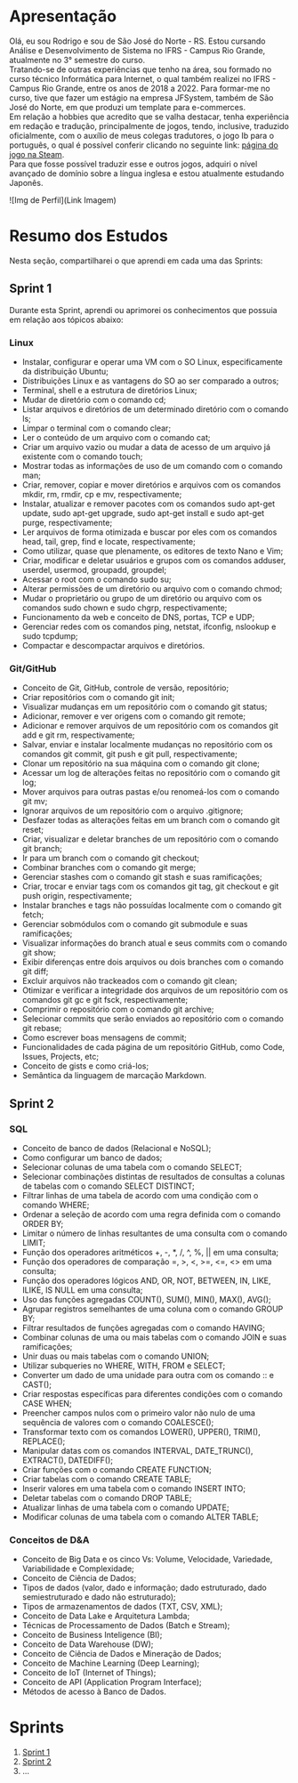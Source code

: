 # Apresentação

Olá, eu sou Rodrigo e sou de São José do Norte - RS. Estou cursando Análise e Desenvolvimento de Sistema no IFRS - Campus Rio Grande, atualmente no 3° semestre do curso.\
Tratando-se de outras experiências que tenho na área, sou formado no curso técnico Informática para Internet, o qual também realizei no IFRS - Campus Rio Grande, entre os anos de 2018 a 2022. Para formar-me no curso, tive que fazer um estágio na empresa JFSystem, também de São José do Norte, em que produzi um template para e-commerces.\
Em relação a hobbies que acredito que se valha destacar, tenha experiência em redação e tradução, principalmente de jogos, tendo, inclusive, traduzido oficialmente, com o auxílio de meus colegas tradutores, o jogo Ib para o português, o qual é possível conferir clicando no seguinte link: [página do jogo na Steam](https://store.steampowered.com/app/1901370/Ib/).\
Para que fosse possível traduzir esse e outros jogos, adquiri o nível avançado de domínio sobre a língua inglesa e estou atualmente estudando Japonês.

![Img de Perfil](Link Imagem)

# Resumo dos Estudos

Nesta seção, compartilharei o que aprendi em cada uma das Sprints:

## Sprint 1

Durante esta Sprint, aprendi ou aprimorei os conhecimentos que possuia em relação aos tópicos abaixo:

### Linux

* Instalar, configurar e operar uma VM com o SO Linux, especificamente da distribuição Ubuntu;
* Distribuições Linux e as vantagens do SO ao ser comparado a outros;
* Terminal, shell e a estrutura de diretórios Linux;
* Mudar de diretório com o comando cd;
* Listar arquivos e diretórios de um determinado diretório com o comando ls;
* Limpar o terminal com o comando clear;
* Ler o conteúdo de um arquivo com o comando cat;
* Criar um arquivo vazio ou mudar a data de acesso de um arquivo já existente com o comando touch;
* Mostrar todas as informações de uso de um comando com o comando man;
* Criar, remover, copiar e mover diretórios e arquivos com os comandos mkdir, rm, rmdir, cp e mv, respectivamente;
* Instalar, atualizar e remover pacotes com os comandos sudo apt-get update, sudo apt-get upgrade, sudo apt-get install e sudo apt-get purge, respectivamente;
* Ler arquivos de forma otimizada e buscar por eles com os comandos head, tail, grep, find e locate, respectivamente;
* Como utilizar, quase que plenamente, os editores de texto Nano e Vim;
* Criar, modificar e deletar usuários e grupos com os comandos adduser, userdel, usermod, groupadd, groupdel;
* Acessar o root com o comando sudo su;
* Alterar permissões de um diretório ou arquivo com o comando chmod;
* Mudar o proprietário ou grupo de um diretório ou arquivo com os comandos sudo chown e sudo chgrp, respectivamente;
* Funcionamento da web e conceito de DNS, portas, TCP e UDP;
* Gerenciar redes com os comandos ping, netstat, ifconfig, nslookup e sudo tcpdump;
* Compactar e descompactar arquivos e diretórios.

### Git/GitHub

* Conceito de Git, GitHub, controle de versão, repositório;
* Criar repositórios com o comando git init;
* Visualizar mudanças em um repositório com o comando git status;
* Adicionar, remover e ver origens com o comando git remote;
* Adicionar e remover arquivos de um repositório com os comandos git add e git rm, respectivamente;
* Salvar, enviar e instalar localmente mudanças no repositório com os comandos git commit, git push e git pull, respectivamente;
* Clonar um repositório na sua máquina com o comando git clone;
* Acessar um log de alterações feitas no repositório com o comando git log;
* Mover arquivos para outras pastas e/ou renomeá-los com o comando git mv;
* Ignorar arquivos de um repositório com o arquivo .gitignore;
* Desfazer todas as alterações feitas em um branch com o comando git reset;
* Criar, visualizar e deletar branches de um repositório com o comando git branch;
* Ir para um branch com o comando git checkout;
* Combinar branches com o comando git merge;
* Gerenciar stashes com o comando git stash e suas ramificações;
* Criar, trocar e enviar tags com os comandos git tag, git checkout e git push origin, respectivamente;
* Instalar branches e tags não possuídas localmente com o comando git fetch;
* Gerenciar sobmódulos com o comando git submodule e suas ramificações;
* Visualizar informações do branch atual e seus commits com o comando git show;
* Exibir diferenças entre dois arquivos ou dois branches com o comando git diff;
* Excluir arquivos não trackeados com o comando git clean;
* Otimizar e verificar a integridade dos arquivos de um repositório com os comandos git gc e git fsck, respectivamente;
* Comprimir o repositório com o comando git archive;
* Selecionar commits que serão enviados ao repositório com o comando git rebase;
* Como escrever boas mensagens de commit;
* Funcionalidades de cada página de um repositório GitHub, como Code, Issues, Projects, etc;
* Conceito de gists e como criá-los;
* Semântica da linguagem de marcação Markdown.

## Sprint 2

### SQL

* Conceito de banco de dados (Relacional e NoSQL);
* Como configurar um banco de dados;
* Selecionar colunas de uma tabela com o comando SELECT;
* Selecionar combinações distintas de resultados de consultas a colunas de tabelas com o comando SELECT DISTINCT;
* Filtrar linhas de uma tabela de acordo com uma condição com o comando WHERE;
* Ordenar a seleção de acordo com uma regra definida com o comando ORDER BY;
* Limitar o número de linhas resultantes de uma consulta com o comando LIMIT;
* Função dos operadores aritméticos +, -, *, /, ^, %, || em uma consulta;
* Função dos operadores de comparação =, >, <, >=, <=, <> em uma consulta;
* Função dos operadores lógicos AND, OR, NOT, BETWEEN, IN, LIKE, ILIKE, IS NULL em uma consulta;
* Uso das funções agregadas COUNT(), SUM(), MIN(), MAX(), AVG();
* Agrupar registros semelhantes de uma coluna com o comando GROUP BY;
* Filtrar resultados de funções agregadas com o comando HAVING;
* Combinar colunas de uma ou mais tabelas com o comando JOIN e suas ramificações;
* Unir duas ou mais tabelas com o comando UNION;
* Utilizar subqueries no WHERE, WITH, FROM e SELECT;
* Converter um dado de uma unidade para outra com os comando :: e CAST();
* Criar respostas específicas para diferentes condições com o comando CASE WHEN;
* Preencher campos nulos com o primeiro valor não nulo de uma sequência de valores com o comando COALESCE();
* Transformar texto com os comandos LOWER(), UPPER(), TRIM(), REPLACE();
* Manipular datas com os comandos INTERVAL, DATE_TRUNC(), EXTRACT(), DATEDIFF();
* Criar funções com o comando CREATE FUNCTION;
* Criar tabelas com o comando CREATE TABLE;
* Inserir valores em uma tabela com o comando INSERT INTO;
* Deletar tabelas com o comando DROP TABLE;
* Atualizar linhas de uma tabela com o comando UPDATE;
* Modificar colunas de uma tabela com o comando ALTER TABLE;

### Conceitos de D&A

* Conceito de Big Data e os cinco Vs: Volume, Velocidade, Variedade, Variabilidade e Complexidade;
* Conceito de Ciência de Dados;
* Tipos de dados (valor, dado e informação; dado estruturado, dado semiestruturado e dado não estruturado);
* Tipos de armazenamentos de dados (TXT, CSV, XML);
* Conceito de Data Lake e Arquitetura Lambda;
* Técnicas de Processamento de Dados (Batch e Stream);
* Conceito de Business Inteligence (BI);
* Conceito de Data Warehouse (DW);
* Conceito de Ciência de Dados e Mineração de Dados;
* Conceito de Machine Learning (Deep Learning);
* Conceito de IoT (Internet of Things);
* Conceito de API (Application Program Interface); 
* Métodos de acesso à Banco de Dados.

# Sprints 

1. [Sprint 1](Sprint%201)
2. [Sprint 2](Sprint%202)
3. ...